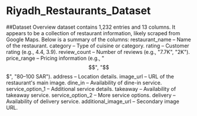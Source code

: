 # Riyadh_Restaurants_Dataset

##Dataset Overview
dataset contains 1,232 entries and 13 columns. It appears to be a collection of restaurant information, likely scraped from Google Maps. Below is a summary of the columns:
restaurant_name – Name of the restaurant.
category – Type of cuisine or category.
rating – Customer rating (e.g., 4.4, 3.9).
review_count – Number of reviews (e.g., "7.7K", "2K").
price_range – Pricing information (e.g., "$$", "$$$", "80–100 SAR").
address – Location details.
image_url – URL of the restaurant's main image.
dine_in – Availability of dine-in service.
service_option_1 – Additional service details.
takeaway – Availability of takeaway service.
service_option_2 – More service options.
delivery – Availability of delivery service.
additional_image_url – Secondary image URL.
